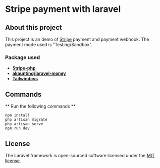 # Stripe payment with laravel

## About this project

This project is an demo of [Stripe](https://stripe.com/en-in) payment and payment webhook. The payment mode used is "Testing/Sandbox".

### Package used

-   **[Stripe-php](https://github.com/stripe/stripe-php)**
-   **[akaunting/laravel-money](https://github.com/akaunting/laravel-money)**
-   **[Tailwindcss](https://tailwindcss.com/docs/guides/laravel)**

## Commands

** Run the following commands **

```
npm install
php artisan migrate
php artisan serve
npm run dev

```

## License

The Laravel framework is open-sourced software licensed under the [MIT license](https://opensource.org/licenses/MIT).
